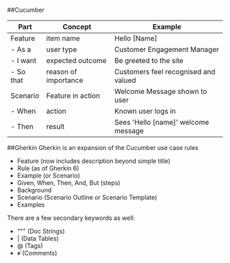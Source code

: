 
##Cucumber

| Part | Concept | Example |
| --- |  --- | --- |
| Feature |  item name | Hello [Name] |
| - As a |  user type | Customer Engagement Manager |
| - I want |  expected outcome | Be greeted to the site |
| - So that |  reason of importance | Customers feel recognised and valued |
| Scenario |  Feature in action | Welcome Message shown to user |
| - When |  action | Known user logs in |
| - Then |  result | Sees 'Hello [name]' welcome message  |


##Gherkin
Gherkin is an expansion of the Cucumber use case rules

- Feature (now includes description beyond simple title)
- Rule (as of Gherkin 6)
- Example (or Scenario)
- Given, When, Then, And, But (steps)
- Background
- Scenario (Scenario Outline or Scenario Template)
- Examples

There are a few secondary keywords as well:
- """ (Doc Strings)
- | (Data Tables)
- @ (Tags)
- `#` (Comments)
